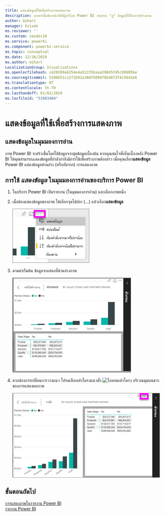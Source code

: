 ```yaml
---
title: แสดงข้อมูลที่ใช้เพื่อสร้างการแสดงภาพ
description: เอกสารนี้อธิบายถึงวิธีที่ผู้บริโภค Power BI สามารถ "ดู" ข้อมูลที่ใช้ในการสร้างภาพ
author: mihart
manager: kvivek
ms.reviewer: ''
ms.custom: seodec18
ms.service: powerbi
ms.component: powerbi-service
ms.topic: conceptual
ms.date: 12/26/2018
ms.author: mihart
LocalizationGroup: Visualizations
ms.openlocfilehash: c420309a6254e4a52235baaa29665f45c89905be
ms.sourcegitcommit: 5206651c12f2b91a368f509470b46f3f4c5641e6
ms.translationtype: HT
ms.contentlocale: th-TH
ms.lasthandoff: 01/02/2019
ms.locfileid: "53983404"
---
```

# <a name="show-the-data-that-was-used-to-create-the-visualization"></a>แสดงข้อมูลที่ใช้เพื่อสร้างการแสดงภาพ
## <a name="show-data-in-reading-view"></a>แสดงข้อมูลในมุมมองการอ่าน
ภาพ Power BI จะสร้างขึ้นโดยใช้ข้อมูลจากชุดข้อมูลเบื้องต้น หากคุณสนใจที่เห็นเบื้องหลัง Power BI ให้คุณสามารถ*แสดง*ข้อมูลที่กำลังกำลังมีการใช้เพื่อสร้างภาพดังกล่าว เมื่อคุณเลือก**แสดงข้อมูล** Power BI แสดงข้อมูลด้านล่าง (หรือถัดจาก) การแสดงภาพ


## <a name="using-show-data-in-power-bi-service-reading-view"></a>การใช้ *แสดงข้อมูล* ในมุมมองการอ่านของบริการ Power BI
1. ในบริการ Power BI เปิดรายงาน (ในมุมมองการอ่าน) และเลือกภาพหนึ่ง  
2. เมื่อต้องแสดงข้อมูลของภาพ ให้เลือกจุดไข่ปลา (...) แล้วเลือก**แสดงข้อมูล**
   
   ![เลือกแสดงข้อมูล](./media/end-user-show-data/power-bi-show-data2.png)
3. ตามค่าเริ่มต้น ข้อมูลจะแสดงที่ด้านล่างภาพ
   
   ![ข้อมูลและภาพแสดงในแนวตั้ง](./media/end-user-show-data/power-bi-explore-show-data-new.png)

4. หากต้องการเปลี่ยนการวางแนว โปรดเลือกเค้าโครงแนวตั้ง ![ไอคอนเค้าโครง](media/end-user-show-data/power-bi-vertical-icon-new.png) บริเวณมุมบนขวาของการแสดงผลภาพ
   
   ![ภาพและข้อมูลแสดงในแนวนอน](./media/end-user-show-data/power-bi-explore-show-data2-new.png)

## <a name="next-steps"></a>ขั้นตอนถัดไป
[การแสดงภาพในรายงาน Power BI](../visuals/power-bi-report-visualizations.md)    
[รายงาน Power BI](end-user-reports.md)    
